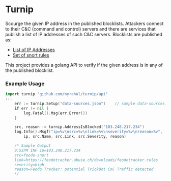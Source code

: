 # Turnip
Scourge the given IP address in the published blocklists. Attackers connect to their C&C (command and control) servers and there are services that publish a list of IP addresses of such C&C servers. Blocklists are published as:
* [List of IP Addresses](https://feodotracker.abuse.ch/downloads/ipblocklist_recommended.txt)
* [Set of snort rules](https://feodotracker.abuse.ch/downloads/feodotracker_aggressive.rules)

This project provides a golang API to verify if the given address is in any of the published blocklist.

### Example Usage

```go
import turnip "github.com/nyrahul/turnip/api"
:::
	err := turnip.Setup("data-sources.json")	// sample data-sources.json provided
	if err != nil {
		log.Fatal().Msg(err.Error())
	}

	src, reason := turnip.AddressIsBlocked("103.248.217.234")
	log.Info().Msgf("ip=%v\nsrc=%v\nlink=%v\nseverity=%v\nreason=%v",
		ip, src.Name, src.Link, src.Severity, reason)

	/* Sample Output
	9:53PM INF ip=103.248.217.234
	src=feodo-snort
	link=https://feodotracker.abuse.ch/downloads/feodotracker.rules
	severity=high
	reason=Feodo Tracker: potential TrickBot CnC Traffic detected
	*/
```
